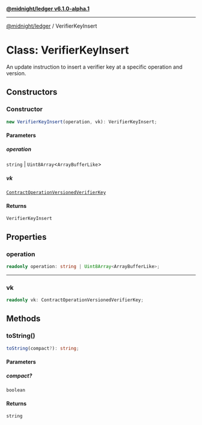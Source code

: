 [**@midnight/ledger v6.1.0-alpha.1**](../README.md)

***

[@midnight/ledger](../globals.md) / VerifierKeyInsert

# Class: VerifierKeyInsert

An update instruction to insert a verifier key at a specific operation and
version.

## Constructors

### Constructor

```ts
new VerifierKeyInsert(operation, vk): VerifierKeyInsert;
```

#### Parameters

##### operation

`string` | `Uint8Array`\<`ArrayBufferLike`\>

##### vk

[`ContractOperationVersionedVerifierKey`](ContractOperationVersionedVerifierKey.md)

#### Returns

`VerifierKeyInsert`

## Properties

### operation

```ts
readonly operation: string | Uint8Array<ArrayBufferLike>;
```

***

### vk

```ts
readonly vk: ContractOperationVersionedVerifierKey;
```

## Methods

### toString()

```ts
toString(compact?): string;
```

#### Parameters

##### compact?

`boolean`

#### Returns

`string`

